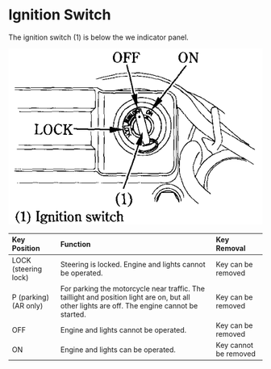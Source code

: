 # Ignition Switch

The ignition switch \(1\) is below the we indicator panel.

![](../../.gitbook/assets/owners-017.png)

| Key Position | Function | Key Removal |
| :--- | :--- | :--- |
| LOCK \(steering lock\) | Steering is locked. Engine and lights cannot be operated. | Key can be removed |
| P \(parking\) \(AR only\) | For parking the motorcycle near traffic. The taillight and position light are on, but all other lights are off. The engine cannot be started. | Key can be removed |
| OFF | Engine and lights cannot be operated. | Key can be removed |
| ON | Engine and lights can be operated. | Key cannot be removed |

